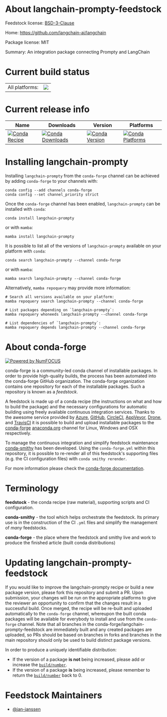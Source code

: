 About langchain-prompty-feedstock
=================================

Feedstock license: [BSD-3-Clause](https://github.com/conda-forge/langchain-prompty-feedstock/blob/main/LICENSE.txt)

Home: https://github.com/langchain-ai/langchain

Package license: MIT

Summary: An integration package connecting Prompty and LangChain

Current build status
====================


<table><tr><td>All platforms:</td>
    <td>
      <a href="https://dev.azure.com/conda-forge/feedstock-builds/_build/latest?definitionId=22651&branchName=main">
        <img src="https://dev.azure.com/conda-forge/feedstock-builds/_apis/build/status/langchain-prompty-feedstock?branchName=main">
      </a>
    </td>
  </tr>
</table>

Current release info
====================

| Name | Downloads | Version | Platforms |
| --- | --- | --- | --- |
| [![Conda Recipe](https://img.shields.io/badge/recipe-langchain--prompty-green.svg)](https://anaconda.org/conda-forge/langchain-prompty) | [![Conda Downloads](https://img.shields.io/conda/dn/conda-forge/langchain-prompty.svg)](https://anaconda.org/conda-forge/langchain-prompty) | [![Conda Version](https://img.shields.io/conda/vn/conda-forge/langchain-prompty.svg)](https://anaconda.org/conda-forge/langchain-prompty) | [![Conda Platforms](https://img.shields.io/conda/pn/conda-forge/langchain-prompty.svg)](https://anaconda.org/conda-forge/langchain-prompty) |

Installing langchain-prompty
============================

Installing `langchain-prompty` from the `conda-forge` channel can be achieved by adding `conda-forge` to your channels with:

```
conda config --add channels conda-forge
conda config --set channel_priority strict
```

Once the `conda-forge` channel has been enabled, `langchain-prompty` can be installed with `conda`:

```
conda install langchain-prompty
```

or with `mamba`:

```
mamba install langchain-prompty
```

It is possible to list all of the versions of `langchain-prompty` available on your platform with `conda`:

```
conda search langchain-prompty --channel conda-forge
```

or with `mamba`:

```
mamba search langchain-prompty --channel conda-forge
```

Alternatively, `mamba repoquery` may provide more information:

```
# Search all versions available on your platform:
mamba repoquery search langchain-prompty --channel conda-forge

# List packages depending on `langchain-prompty`:
mamba repoquery whoneeds langchain-prompty --channel conda-forge

# List dependencies of `langchain-prompty`:
mamba repoquery depends langchain-prompty --channel conda-forge
```


About conda-forge
=================

[![Powered by
NumFOCUS](https://img.shields.io/badge/powered%20by-NumFOCUS-orange.svg?style=flat&colorA=E1523D&colorB=007D8A)](https://numfocus.org)

conda-forge is a community-led conda channel of installable packages.
In order to provide high-quality builds, the process has been automated into the
conda-forge GitHub organization. The conda-forge organization contains one repository
for each of the installable packages. Such a repository is known as a *feedstock*.

A feedstock is made up of a conda recipe (the instructions on what and how to build
the package) and the necessary configurations for automatic building using freely
available continuous integration services. Thanks to the awesome service provided by
[Azure](https://azure.microsoft.com/en-us/services/devops/), [GitHub](https://github.com/),
[CircleCI](https://circleci.com/), [AppVeyor](https://www.appveyor.com/),
[Drone](https://cloud.drone.io/welcome), and [TravisCI](https://travis-ci.com/)
it is possible to build and upload installable packages to the
[conda-forge](https://anaconda.org/conda-forge) [anaconda.org](https://anaconda.org/)
channel for Linux, Windows and OSX respectively.

To manage the continuous integration and simplify feedstock maintenance
[conda-smithy](https://github.com/conda-forge/conda-smithy) has been developed.
Using the ``conda-forge.yml`` within this repository, it is possible to re-render all of
this feedstock's supporting files (e.g. the CI configuration files) with ``conda smithy rerender``.

For more information please check the [conda-forge documentation](https://conda-forge.org/docs/).

Terminology
===========

**feedstock** - the conda recipe (raw material), supporting scripts and CI configuration.

**conda-smithy** - the tool which helps orchestrate the feedstock.
                   Its primary use is in the construction of the CI ``.yml`` files
                   and simplify the management of *many* feedstocks.

**conda-forge** - the place where the feedstock and smithy live and work to
                  produce the finished article (built conda distributions)


Updating langchain-prompty-feedstock
====================================

If you would like to improve the langchain-prompty recipe or build a new
package version, please fork this repository and submit a PR. Upon submission,
your changes will be run on the appropriate platforms to give the reviewer an
opportunity to confirm that the changes result in a successful build. Once
merged, the recipe will be re-built and uploaded automatically to the
`conda-forge` channel, whereupon the built conda packages will be available for
everybody to install and use from the `conda-forge` channel.
Note that all branches in the conda-forge/langchain-prompty-feedstock are
immediately built and any created packages are uploaded, so PRs should be based
on branches in forks and branches in the main repository should only be used to
build distinct package versions.

In order to produce a uniquely identifiable distribution:
 * If the version of a package **is not** being increased, please add or increase
   the [``build/number``](https://docs.conda.io/projects/conda-build/en/latest/resources/define-metadata.html#build-number-and-string).
 * If the version of a package **is** being increased, please remember to return
   the [``build/number``](https://docs.conda.io/projects/conda-build/en/latest/resources/define-metadata.html#build-number-and-string)
   back to 0.

Feedstock Maintainers
=====================

* [@jan-janssen](https://github.com/jan-janssen/)

